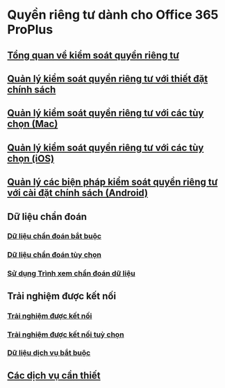 # Quyền riêng tư dành cho Office 365 ProPlus
## [Tổng quan về kiểm soát quyền riêng tư](overview-privacy-controls.md)
## [Quản lý kiểm soát quyền riêng tư với thiết đặt chính sách](manage-privacy-controls.md)
## [Quản lý kiểm soát quyền riêng tư với các tùy chọn (Mac)](mac-privacy-preferences.md)
## [Quản lý kiểm soát quyền riêng tư với các tùy chọn (iOS)](ios-privacy-preferences.md)
## [Quản lý các biện pháp kiểm soát quyền riêng tư với cài đặt chính sách (Android)](android-privacy-controls.md)

## Dữ liệu chẩn đoán
### [Dữ liệu chẩn đoán bắt buộc](required-diagnostic-data.md)
### [Dữ liệu chẩn đoán tùy chọn](optional-diagnostic-data.md)
### [Sử dụng Trình xem chẩn đoán dữ liệu](https://support.office.com/article/cf761ce9-d805-4c60-a339-4e07f3182855)

## Trải nghiệm được kết nối
### [Trải nghiệm được kết nối](connected-experiences.md)
### [Trải nghiệm được kết nối tuỳ chọn](optional-connected-experiences.md)
### [Dữ liệu dịch vụ bắt buộc](required-service-data.md)

## [Các dịch vụ cần thiết](essential-services.md)